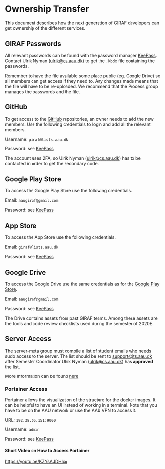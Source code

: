 # Ownership Transfer

This document describes how the next generation of GIRAF developers can get
ownership of the different services.

## GIRAF Passwords

All relevant passwords can be found with the password manager [KeePass](https://keepass.info/).
Contact Ulrik Nyman ([ulrik@cs.aau.dk](mailto:ulrik@cs.aau.dk)) to get the `.kbdx` file containing the passwords. 

Remember to have the file available some place public (eg. Google Drive) so all members
can get access if they need to. 
Any changes made means that the file will have to be re-uploaded. 
We recommend that the Process group manages the passwords and the file.

## GitHub

To get access to the [GitHub](https://github.com/aau-giraf) repositories, an
owner needs to add the new members. 
Use the following credentials to login and add all the relevant members.

Username: `giraf@lists.aau.dk`

Password: see [KeePass](#giraf-passwords)

The account uses 2FA, so Ulrik Nyman ([ulrik@cs.aau.dk](mailto:ulrik@cs.aau.dk))
has to be contacted in order to get the secondary code.

## Google Play Store

To access the Google Play Store use the following credentials.

Email: `aaugiraf@gmail.com`

Password: see [KeePass](#giraf-passwords)

## App Store

To access the App Store use the following credentials.

Email: `giraf@lists.aau.dk`

Password: see [KeePass](#giraf-passwords)

## Google Drive

To access the Google Drive use the same credentials as for the [Google Play Store](#google-play-store).

Email: `aaugiraf@gmail.com`

Password: see [KeePass](#giraf-passwords)

The Drive contains assets from past GIRAF teams. 
Among these assets are the tools and code review checklists used during the semester of 2020E.

## Server Access

The server-meta group must compile a list of student emails who needs sudo access
to the server. 
The list should be sent to [support@its.aau.dk](mailto:support.its.aau.dk) after
Semester Coordinator Ulrik Nyman ([ulrik@cs.aau.dk](mailto:ulrik@cs.aau.dk)) has
**approved** the list. 

More information can be found [here](../Development/Server/access.md#ownership-transfer)

### Portainer Access

Portainer allows the visualization of the structure for the docker images. 
It can be helpful to have an UI instead of working in a terminal. 
Note that you have to be on the AAU network or use the AAU VPN to access it.

URL: `192.38.56.151:9000`

Username: `admin`

Password: see [KeePass](#giraf-passwords)

#### Short Video on How to Access Portainer

https://youtu.be/KZYsAJDHlxo